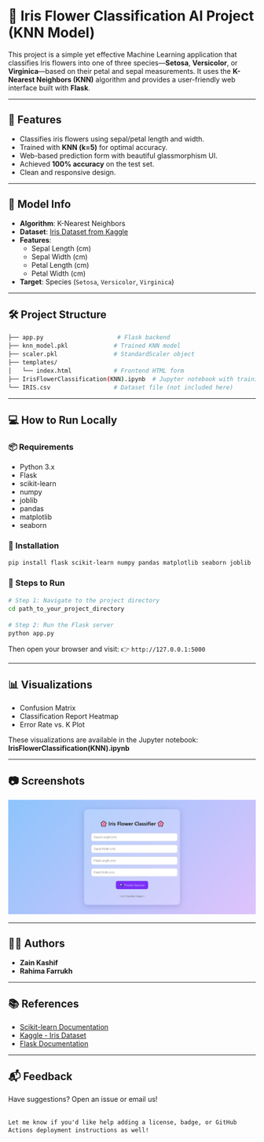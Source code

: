 # 🌸 Iris Flower Classification AI Project (KNN Model)

This project is a simple yet effective Machine Learning application that classifies Iris flowers into one of three species—**Setosa**, **Versicolor**, or **Virginica**—based on their petal and sepal measurements. It uses the **K-Nearest Neighbors (KNN)** algorithm and provides a user-friendly web interface built with **Flask**.

---

## 🚀 Features

- Classifies iris flowers using sepal/petal length and width.
- Trained with **KNN (k=5)** for optimal accuracy.
- Web-based prediction form with beautiful glassmorphism UI.
- Achieved **100% accuracy** on the test set.
- Clean and responsive design.

---

## 🧠 Model Info

- **Algorithm**: K-Nearest Neighbors
- **Dataset**: [Iris Dataset from Kaggle](https://www.kaggle.com/uciml/iris)
- **Features**:
  - Sepal Length (cm)
  - Sepal Width (cm)
  - Petal Length (cm)
  - Petal Width (cm)
- **Target**: Species (`Setosa`, `Versicolor`, `Virginica`)

---

## 🛠️ Project Structure

```bash
├── app.py                     # Flask backend
├── knn_model.pkl             # Trained KNN model
├── scaler.pkl                # StandardScaler object
├── templates/
│   └── index.html            # Frontend HTML form
├── IrisFlowerClassification(KNN).ipynb  # Jupyter notebook with training and visualizations
└── IRIS.csv                  # Dataset file (not included here)
````

---

## 💻 How to Run Locally

### 📦 Requirements

* Python 3.x
* Flask
* scikit-learn
* numpy
* joblib
* pandas
* matplotlib
* seaborn

### 🧪 Installation

```bash
pip install flask scikit-learn numpy pandas matplotlib seaborn joblib
```

### 🏃 Steps to Run

```bash
# Step 1: Navigate to the project directory
cd path_to_your_project_directory

# Step 2: Run the Flask server
python app.py
```

Then open your browser and visit:
👉 `http://127.0.0.1:5000`

---

## 📊 Visualizations

* Confusion Matrix
* Classification Report Heatmap
* Error Rate vs. K Plot

These visualizations are available in the Jupyter notebook:
**IrisFlowerClassification(KNN).ipynb**

---

## 📷 Screenshots

![Iris Classifier Screenshot](display_image.png)

---

## 👨‍💻 Authors

* **Zain Kashif**
* **Rahima Farrukh**

---

## 📚 References

* [Scikit-learn Documentation](https://scikit-learn.org/)
* [Kaggle - Iris Dataset](https://www.kaggle.com/uciml/iris)
* [Flask Documentation](https://flask.palletsprojects.com/)

---

## 📬 Feedback

Have suggestions? Open an issue or email us!

```

Let me know if you'd like help adding a license, badge, or GitHub Actions deployment instructions as well!
```

